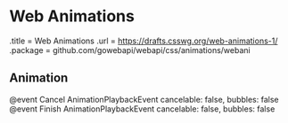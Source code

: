 # Web Animations

.title = Web Animations
.url = <https://drafts.csswg.org/web-animations-1/>
.package = github.com/gowebapi/webapi/css/animations/webani

## Animation

@event Cancel AnimationPlaybackEvent cancelable: false, bubbles: false
@event Finish AnimationPlaybackEvent cancelable: false, bubbles: false
